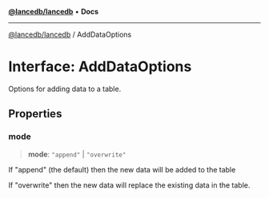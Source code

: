 [**@lancedb/lancedb**](../README.md) • **Docs**

***

[@lancedb/lancedb](../globals.md) / AddDataOptions

# Interface: AddDataOptions

Options for adding data to a table.

## Properties

### mode

> **mode**: `"append"` \| `"overwrite"`

If "append" (the default) then the new data will be added to the table

If "overwrite" then the new data will replace the existing data in the table.
